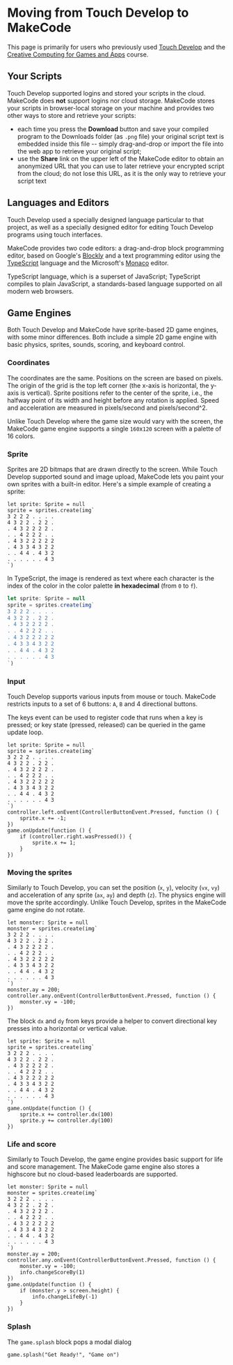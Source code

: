 # Moving from Touch Develop to MakeCode

This page is primarily for users who previously used [Touch Develop](http://www.touchdevelop.com)
and the [Creative Computing for Games and Apps](http://www.touchdevelop.com/ccga) course. 

## Your Scripts

Touch Develop supported logins and stored your scripts in the cloud. MakeCode
does **not** support logins nor cloud storage. MakeCode stores your scripts in
browser-local storage on your machine and provides two other ways
to store and retrieve your scripts:
- each time you press the **Download** button and save your compiled program to the
  Downloads folder (as `.png` file) your original script text 
  is embedded inside this file -- simply drag-and-drop or import the file into the
  web app to retrieve your original script;
- use the **Share** link on the upper left of the MakeCode editor to obtain
  an anonymized URL that you can use to later retrieve your encrypted script
  from the cloud; do not lose this URL, as it is the only way to retrieve
  your script text

## Languages and Editors

Touch Develop used a specially designed language particular to that project,
as well as a specially designed editor for editing Touch Develop programs
using touch interfaces.

MakeCode provides two code editors: a drag-and-drop block programming editor, 
based on Google's [Blockly](https://developers.google.com/blockly/) and a text programming editor using the [TypeScript](http://www.typescriptlang.org) language and the Microsoft's [Monaco](https://github.com/Microsoft/monaco-editor) editor.

TypeScript language, which is a superset of JavaScript; TypeScript compiles to plain JavaScript, a standards-based
language supported on all modern web browsers.  

## Game Engines

Both Touch Develop and MakeCode have sprite-based 2D game engines, with some minor differences. 
Both include a simple 2D game engine with basic physics, sprites, sounds, scoring, and keyboard control.

### Coordinates

The coordinates are the same. Positions on the screen are based on pixels. The origin of the grid is the top left corner (the x-axis is horizontal, the y-axis is vertical). Sprite positions refer to the center of the sprite, i.e., the halfway point of its width and height before any rotation is applied. Speed and acceleration are measured in pixels/second and pixels/second^2.

Unlike Touch Develop where the game size would vary with the screen, the MakeCode game engine supports 
a single ``160``x``120`` screen with a palette of 16 colors.

### Sprite

Sprites are 2D bitmaps that are drawn directly to the screen. While Touch Develop supported sound and image upload, MakeCode lets you paint your own sprites
with a built-in editor. Here's a simple example of creating a sprite:

```blocks
let sprite: Sprite = null
sprite = sprites.create(img`
3 2 2 2 . . . . 
4 3 2 2 . 2 2 . 
. 4 3 2 2 2 2 . 
. . 4 2 2 2 . . 
. 4 3 2 2 2 2 2 
. 4 3 3 4 3 2 2 
. . 4 4 . 4 3 2 
. . . . . . 4 3 
`)
```

In TypeScript, the image is rendered as text where each character is the index of the color in the color palette **in hexadecimal** (from ``0`` to ``f``).

```typescript
let sprite: Sprite = null
sprite = sprites.create(img`
3 2 2 2 . . . . 
4 3 2 2 . 2 2 . 
. 4 3 2 2 2 2 . 
. . 4 2 2 2 . . 
. 4 3 2 2 2 2 2 
. 4 3 3 4 3 2 2 
. . 4 4 . 4 3 2 
. . . . . . 4 3 
`)
```

### Input

Touch Develop supports various inputs from mouse or touch. 
MakeCode restricts inputs
to a set of 6 buttons: ``A``, ``B`` and 4 directional buttons.

The keys event can be used to register code that runs when a key is pressed;
or key state (pressed, released) can be queried in the game update loop.

```blocks
let sprite: Sprite = null
sprite = sprites.create(img`
3 2 2 2 . . . . 
4 3 2 2 . 2 2 . 
. 4 3 2 2 2 2 . 
. . 4 2 2 2 . . 
. 4 3 2 2 2 2 2 
. 4 3 3 4 3 2 2 
. . 4 4 . 4 3 2 
. . . . . . 4 3 
`)
controller.left.onEvent(ControllerButtonEvent.Pressed, function () {
    sprite.x += -1;
})
game.onUpdate(function () {
    if (controller.right.wasPressed()) {
        sprite.x += 1;
    }
})
```

### Moving the sprites

Similarly to Touch Develop, you can set the position (``x``, ``y``), velocity (``vx``, ``vy``)
and acceleration of any sprite (``ax``, ``ay``) and depth (``z``). The physics engine will move the sprite accordingly.
Unlike Touch Develop, sprites in the MakeCode game engine do not rotate.

```blocks
let monster: Sprite = null
monster = sprites.create(img`
3 2 2 2 . . . . 
4 3 2 2 . 2 2 . 
. 4 3 2 2 2 2 . 
. . 4 2 2 2 . . 
. 4 3 2 2 2 2 2 
. 4 3 3 4 3 2 2 
. . 4 4 . 4 3 2 
. . . . . . 4 3 
`)
monster.ay = 200;
controller.any.onEvent(ControllerButtonEvent.Pressed, function () {
    monster.vy = -100;
})
```

The block ``dx`` and ``dy`` from keys provide a helper to convert directional key presses into a horizontal
or vertical value.

```blocks
let sprite: Sprite = null
sprite = sprites.create(img`
3 2 2 2 . . . . 
4 3 2 2 . 2 2 . 
. 4 3 2 2 2 2 . 
. . 4 2 2 2 . . 
. 4 3 2 2 2 2 2 
. 4 3 3 4 3 2 2 
. . 4 4 . 4 3 2 
. . . . . . 4 3 
`)
game.onUpdate(function () {
    sprite.x += controller.dx(100)
    sprite.y += controller.dy(100)
})
```

### Life and score

Similarly to Touch Develop, the game engine provides basic support for life and score management.
The MakeCode game engine also stores a highscore but no cloud-based leaderboards are supported.

```blocks
let monster: Sprite = null
monster = sprites.create(img`
3 2 2 2 . . . . 
4 3 2 2 . 2 2 . 
. 4 3 2 2 2 2 . 
. . 4 2 2 2 . . 
. 4 3 2 2 2 2 2 
. 4 3 3 4 3 2 2 
. . 4 4 . 4 3 2 
. . . . . . 4 3 
`)
monster.ay = 200;
controller.any.onEvent(ControllerButtonEvent.Pressed, function () {
    monster.vy = -100;
    info.changeScoreBy(1)
})
game.onUpdate(function () {
    if (monster.y > screen.height) {
        info.changeLifeBy(-1)
    }
})
```

### Splash

The ``game.splash`` block pops a modal dialog 

```blocks
game.splash("Get Ready!", "Game on")
```
